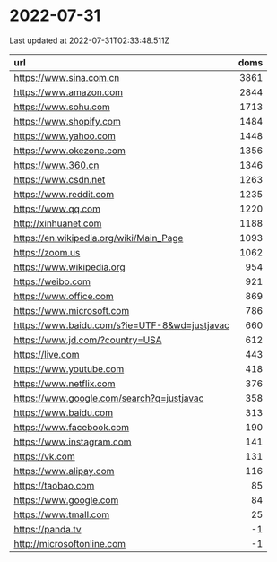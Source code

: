 # 2022-07-31

<!-- BEGIN -->
Last updated at 2022-07-31T02:33:48.511Z

url | doms
:- | -:
https://www.sina.com.cn | 3861
https://www.amazon.com | 2844
https://www.sohu.com | 1713
https://www.shopify.com | 1484
https://www.yahoo.com | 1448
https://www.okezone.com | 1356
https://www.360.cn | 1346
https://www.csdn.net | 1263
https://www.reddit.com | 1235
https://www.qq.com | 1220
http://xinhuanet.com | 1188
https://en.wikipedia.org/wiki/Main_Page | 1093
https://zoom.us | 1062
https://www.wikipedia.org | 954
https://weibo.com | 921
https://www.office.com | 869
https://www.microsoft.com | 786
https://www.baidu.com/s?ie=UTF-8&wd=justjavac | 660
https://www.jd.com/?country=USA | 612
https://live.com | 443
https://www.youtube.com | 418
https://www.netflix.com | 376
https://www.google.com/search?q=justjavac | 358
https://www.baidu.com | 313
https://www.facebook.com | 190
https://www.instagram.com | 141
https://vk.com | 131
https://www.alipay.com | 116
https://taobao.com | 85
https://www.google.com | 84
https://www.tmall.com | 25
https://panda.tv | -1
http://microsoftonline.com | -1
<!-- END -->
